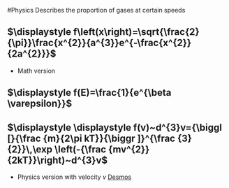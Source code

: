 #Physics
Describes the proportion of gases at certain speeds
## $\displaystyle f\left(x\right)=\sqrt{\frac{2}{\pi}}\frac{x^{2}}{a^{3}}e^{-\frac{x^{2}}{2a^{2}}}$
* Math version
## $\displaystyle f(E)=\frac{1}{e^{\beta \varepsilon}}$
## $\displaystyle \displaystyle f(v)~d^{3}v={\biggl [}{\frac {m}{2\pi kT}}{\biggr ]}^{\frac {3}{2}}\,\exp \left(-{\frac {mv^{2}}{2kT}}\right)~d^{3}v$
* Physics version with velocity $\displaystyle v$
[Desmos](https://www.desmos.com/calculator/8tudby8ddv)